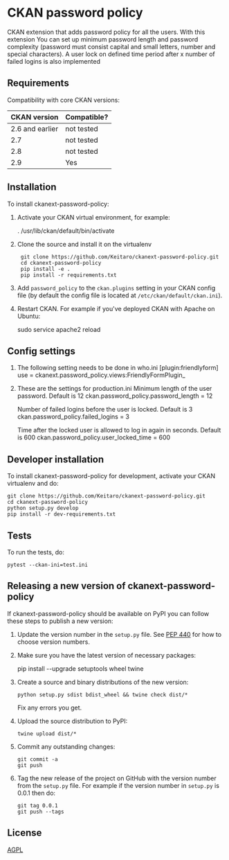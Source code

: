 # CKAN password policy 

CKAN extension that adds password policy for all the users. With this extension You can set up minimum password length and password complexity (password must consist capital and small letters, number and special characters). A user lock on defined time period after x number of failed logins is also implemented


## Requirements

Compatibility with core CKAN versions:

| CKAN version    | Compatible?   |
| --------------- | ------------- |
| 2.6 and earlier | not tested    |
| 2.7             | not tested    |
| 2.8             | not tested    |
| 2.9             | Yes    |



## Installation

To install ckanext-password-policy:

1. Activate your CKAN virtual environment, for example:

     . /usr/lib/ckan/default/bin/activate

2. Clone the source and install it on the virtualenv

   ``` 
    git clone https://github.com/Keitaro/ckanext-password-policy.git
    cd ckanext-password-policy
    pip install -e .
    pip install -r requirements.txt
   ``` 

3. Add `password_policy` to the `ckan.plugins` setting in your CKAN
   config file (by default the config file is located at
   `/etc/ckan/default/ckan.ini`).

4. Restart CKAN. For example if you've deployed CKAN with Apache on Ubuntu:

     sudo service apache2 reload


## Config settings

1. The following setting needs to be done in who.ini
	[plugin:friendlyform]
	use = ckanext.password_policy.views:FriendlyFormPlugin_

2. These are the settings for production.ini
	Minimum length of the user password. Default is 12
	ckan.password_policy.password_length = 12

	Number of failed logins before the user is locked. Default is 3
	ckan.password_policy.failed_logins = 3

	Time after the locked user is allowed to log in again in seconds. Default is 600 
	ckan.password_policy.user_locked_time = 600



## Developer installation

To install ckanext-password-policy for development, activate your CKAN virtualenv and
do:

    git clone https://github.com/Keitaro/ckanext-password-policy.git
    cd ckanext-password-policy
    python setup.py develop
    pip install -r dev-requirements.txt


## Tests

To run the tests, do:

    pytest --ckan-ini=test.ini


## Releasing a new version of ckanext-password-policy

If ckanext-password-policy should be available on PyPI you can follow these steps to publish a new version:

1. Update the version number in the `setup.py` file. See [PEP 440](http://legacy.python.org/dev/peps/pep-0440/#public-version-identifiers) for how to choose version numbers.

2. Make sure you have the latest version of necessary packages:

    pip install --upgrade setuptools wheel twine

3. Create a source and binary distributions of the new version:

       python setup.py sdist bdist_wheel && twine check dist/*

   Fix any errors you get.

4. Upload the source distribution to PyPI:

       twine upload dist/*

5. Commit any outstanding changes:

       git commit -a
       git push

6. Tag the new release of the project on GitHub with the version number from
   the `setup.py` file. For example if the version number in `setup.py` is
   0.0.1 then do:

       git tag 0.0.1
       git push --tags

## License

[AGPL](https://www.gnu.org/licenses/agpl-3.0.en.html)
